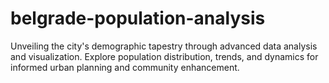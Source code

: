 # belgrade-population-analysis
Unveiling the city's demographic tapestry through advanced data analysis and visualization. Explore population distribution, trends, and dynamics for informed urban planning and community enhancement.
